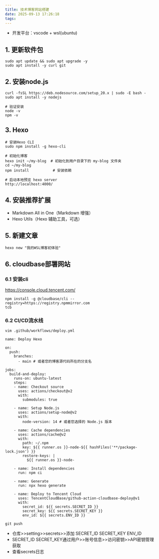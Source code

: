 ```yaml
---
title: 技术博客网站搭建
date: 2025-09-13 17:26:18
tags:
---
```


- 开发平台：vscode + wsl(ubuntu)

## 1. 更新软件包
```
sudo apt update && sudo apt upgrade -y
sudo apt install -y curl git
```
## 2. 安装node.js
```
curl -fsSL https://deb.nodesource.com/setup_20.x | sudo -E bash -
sudo apt install -y nodejs
```

```
# 验证安装
node -v
npm -v
```

## 3. Hexo
```
# 安装Hexo CLI
sudo npm install -g hexo-cli
```

```
# 初始化博客
hexo init ~/my-blog  # 初始化到用户目录下的 my-blog 文件夹
cd ~/my-blog
npm install           # 安装依赖
```

```
# 启动本地预览 hexo server
http://localhost:4000/
```
## 4. 安装推荐扩展
- Markdown All in One​​（Markdown 增强）
- Hexo Utils​​（Hexo 辅助工具，可选）

## 5. 新建文章
`hexo new "我的WSL博客初体验"`

## 6. cloudbase部署网站
### 6.1 安装cli
https://console.cloud.tencent.com/
```
npm install -g @cloudbase/cli --registry=https://registry.npmmirror.com
tcb
```
### 6.2 CI/CD流水线
`vim .github/workflows/deploy.yml`
```
name: Deploy Hexo

on:
  push:
    branches:
      - main # 或者您的博客源代码所在的分支名

jobs:
  build-and-deploy:
    runs-on: ubuntu-latest
    steps:
    - name: Checkout source
      uses: actions/checkout@v2
      with:
        submodules: true

    - name: Setup Node.js
      uses: actions/setup-node@v2
      with:
        node-version: 14 # 或者您选择的 Node.js 版本

    - name: Cache dependencies
      uses: actions/cache@v2
      with:
        path: ~/.npm
        key: ${{ runner.os }}-node-${{ hashFiles('**/package-lock.json') }}
        restore-keys: |
          ${{ runner.os }}-node-

    - name: Install dependencies
      run: npm ci

    - name: Generate
      run: npx hexo generate

    - name: Deploy to Tencent Cloud
      uses: TencentCloudBase/github-action-cloudbase-deploy@v1
      with:
        secret_id: ${{ secrets.SECRET_ID }}
        secret_key: ${{ secrets.SECRET_KEY }}
        env_id: ${{ secrets.ENV_ID }}

```
`git push`
- 仓库>>setting>>secrets>>添加 SECRET_ID SECRET_KEY ENV_ID
- SECRET_ID SECRET_KEY通过用户>>账号信息>>访问密钥>>API密钥管理获取
- 查看secrets日志